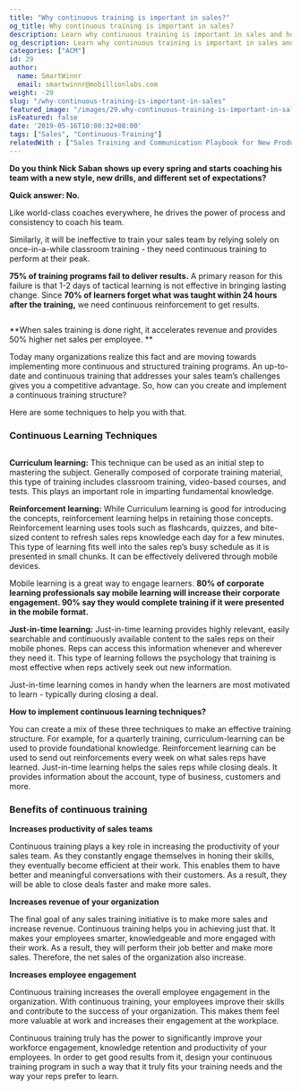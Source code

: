 ```yaml
---
title: "Why continuous training is important in sales?"
og_title: Why continuous training is important in sales?
description: Learn why continuous training is important in sales and how to implement it to drive better sales outcomes.
og_description: Learn why continuous training is important in sales and how to implement it to drive better sales outcomes.
categories: ["ACM"]
id: 29
author:
  name: SmartWinnr
  email: smartwinnr@mobillionlabs.com
weight: -29
slug: "/why-continuous-training-is-important-in-sales"
featured_image: "/images/29.why-continuous-training-is-important-in-sales.png"
isFeatured: false
date: '2019-05-16T10:00:32+08:00'
tags: ["Sales", "Continuous-Training"]
relatedWith : ["Sales Training and Communication Playbook for New Product Launch", "Microlearning- An effective way to train millennials", "Microlearning as a supplement for LMS", "5 Reasons Your Sales Training Is Failing", "Is Your Sales Training Not Delivering? These 5 Strategies Will Change That"]
---
```


**Do you think Nick Saban shows up every spring and starts coaching his team with a new style, new drills, and different set of expectations?**
 
**Quick answer: No.**
 
Like world-class coaches everywhere, he drives the power of process and consistency to coach his team.
 
Similarly, it will be ineffective to train your sales team by relying solely on once-in-a-while classroom training - they need continuous training to perform at their peak.

**75% of training programs fail to deliver results.** A primary reason for this failure is that 1-2 days of tactical learning is not effective in bringing lasting change. Since **70% of learners forget what was taught within 24 hours after the training,** we need continuous reinforcement to get results.

<img alt="" src="/images/statistics-of-formal-sales-training.png" class="ml-padding-top0 ml-padding-bottom0">

**When sales training is done right, it accelerates revenue and provides 50% higher net sales per employee. **

Today many organizations realize this fact and are moving towards implementing more continuous and structured training programs. An up-to-date and continuous training that addresses your sales team’s challenges gives you a competitive advantage. So, how can you create and implement a continuous training structure?

Here are some techniques to help you with that.

### **Continuous Learning Techniques**

<img alt="" src="/images/continuous learning.png" class="padding30">

**Curriculum learning:** This technique can be used as an initial step to mastering the subject. Generally composed of corporate training material, this type of training includes classroom training, video-based courses, and tests. This plays an important role in imparting fundamental knowledge. 

**Reinforcement learning:** While Curriculum learning is good for introducing the concepts, reinforcement learning helps in retaining those concepts. Reinforcement learning uses tools such as flashcards, quizzes, and bite-sized content to refresh sales reps knowledge each day for a few minutes. This type of learning fits well into the sales rep’s busy schedule as it is presented in small chunks. It can be effectively delivered through mobile devices. 

Mobile learning is a great way to engage learners. **80% of corporate learning professionals say mobile learning will increase their corporate engagement. 90% say they would complete training if it were presented in the mobile format.**

**Just-in-time learning:** Just-in-time learning provides highly relevant, easily searchable and continuously available content to the sales reps on their mobile phones. Reps can access this information whenever and wherever they need it. This type of learning follows the psychology that training is most effective when reps actively seek out new information.

Just-in-time learning comes in handy when the learners are most motivated to learn - typically during closing a deal.

**How to implement continuous learning techniques?**

You can create a mix of these three techniques to make an effective training structure. For example, for a quarterly training, curriculum-learning can be used to provide foundational knowledge. Reinforcement learning can be used to send out reinforcements every week on what sales reps have learned. Just-in-time learning helps the sales reps while closing deals. It provides information about the account, type of business, customers and more.

### **Benefits of continuous training**

**Increases productivity of sales teams**

Continuous training plays a key role in increasing the productivity of your sales team. As they constantly engage themselves in honing their skills, they eventually become efficient at their work. This enables them to have better and meaningful conversations with their customers. As a result, they will be able to close deals faster and make more sales. 

**Increases revenue of your organization**

The final goal of any sales training initiative is to make more sales and increase revenue. Continuous training helps you in achieving just that. It makes your employees smarter, knowledgeable and more engaged with their work. As a result, they will perform their job better and make more sales. Therefore, the net sales of the organization also increase.

**Increases employee engagement**

Continuous training increases the overall employee engagement in the organization. With continuous training, your employees improve their skills and contribute to the success of your organization. This makes them feel more valuable at work and increases their engagement at the workplace.

Continuous training truly has the power to significantly improve your workforce engagement, knowledge retention and productivity of your employees. In order to get good results from it, design your continuous training program in such a way that it truly fits your training needs and the way your reps prefer to learn.

